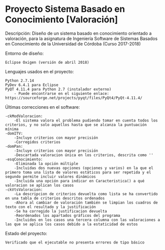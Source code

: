 # Proyecto Sistema Basado en Conocimiento [Valoración]

Descripción: Diseño de un sistema basado en conocimiento orientado a valoración, para la asignatura de Ingeniería Software de Sistemas Basados en Conocimiento de la Universidad de Córdoba (Curso 2017-2018)

Entorno de diseño: 

	Eclipse Oxigen (versión de abril 2018)
	
Lenguajes usados en el proyecto: 
	
	Python 2.7.14
	PyDev 6.4.1 para Eclipse
	PyQT 4.11.4 para Python 2.7 (instalador externo)
		- Puede encontrarse en el siguiente enlace: https://sourceforge.net/projects/pyqt/files/PyQt4/PyQt-4.11.4/
	
Últimas correcciones en el software:

	-ckModValoracion:
		-El sistema valora el problema pudiendo tomar en cuenta todos los criterios, y no solo aquellos hasta que se alcanza la puntuación mínima
	-domITV: 
		-Incluye criterios con mayor precisión
		-Corregidos criterios
	-domPan:
		-Incluye criterios con mayor precisión
		-Descartada valoracion única en los criterios, descrita como ''
	-esqConocimiento: 
		-Eliminada la opción múltiple
		-Incluidas dos nuevas opciones (opciones y varios) en la que el primero toma una lista de valores estáticos para ser repetida y el segundo permite incluir valores dinámicos
		-Incluida una opción para indicar en Caracteristica() a qué valoracion se aplican los casos
	-ckVtsValoracion: 
		-La descripcion de criterios devuelta como lista se ha convertido en una tabla de criterios descritos ordenados
		-Ahora al cambiar de valoración también se limpian los cuadros de texto con el resultado y la justificación
		-Se ha corregido la justificacion devuelta
		-Reordenados los apartados gráficos del programa
		-Incluidos en los casos una tercera columna con las valoraciones a las que se aplica los casos debido a la estaticidad de estos
		
Estado del proyecto:

	Verificado que el ejecutable no presenta errores de tipo básico
